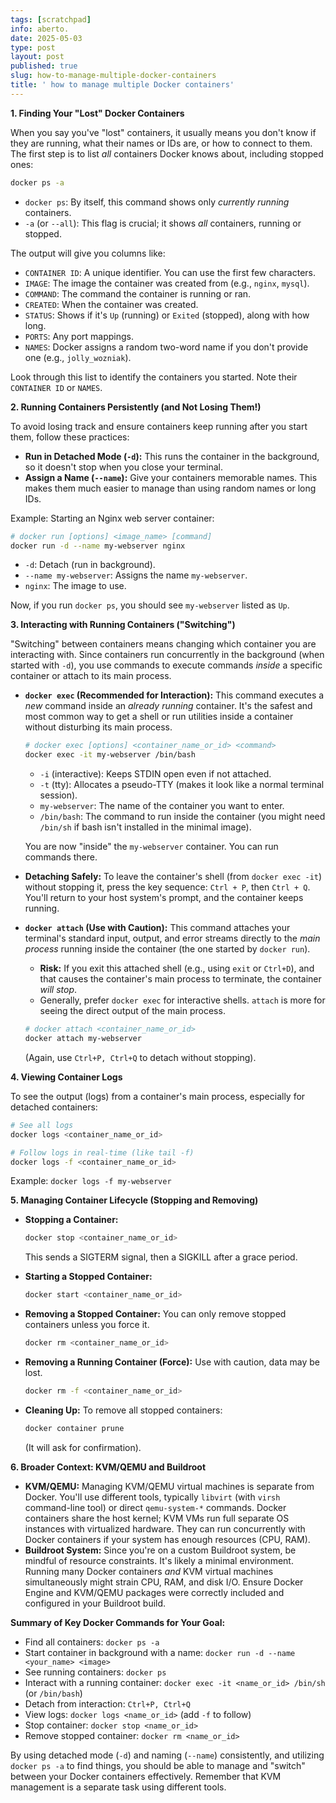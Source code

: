 ```yaml
---
tags: [scratchpad]
info: aberto.
date: 2025-05-03
type: post
layout: post
published: true
slug: how-to-manage-multiple-docker-containers
title: ' how to manage multiple Docker containers'
---
```

**1. Finding Your "Lost" Docker Containers**

When you say you've "lost" containers, it usually means you don't know if they are running, what their names or IDs are, or how to connect to them. The first step is to list *all* containers Docker knows about, including stopped ones:

```bash
docker ps -a
```

*   `docker ps`: By itself, this command shows only *currently running* containers.
*   `-a` (or `--all`): This flag is crucial; it shows *all* containers, running or stopped.

The output will give you columns like:

*   `CONTAINER ID`: A unique identifier. You can use the first few characters.
*   `IMAGE`: The image the container was created from (e.g., `nginx`, `mysql`).
*   `COMMAND`: The command the container is running or ran.
*   `CREATED`: When the container was created.
*   `STATUS`: Shows if it's `Up` (running) or `Exited` (stopped), along with how long.
*   `PORTS`: Any port mappings.
*   `NAMES`: Docker assigns a random two-word name if you don't provide one (e.g., `jolly_wozniak`).

Look through this list to identify the containers you started. Note their `CONTAINER ID` or `NAMES`.

**2. Running Containers Persistently (and Not Losing Them!)**

To avoid losing track and ensure containers keep running after you start them, follow these practices:

*   **Run in Detached Mode (`-d`):** This runs the container in the background, so it doesn't stop when you close your terminal.
*   **Assign a Name (`--name`):** Give your containers memorable names. This makes them much easier to manage than using random names or long IDs.

Example: Starting an Nginx web server container:

```bash
# docker run [options] <image_name> [command]
docker run -d --name my-webserver nginx
```

*   `-d`: Detach (run in background).
*   `--name my-webserver`: Assigns the name `my-webserver`.
*   `nginx`: The image to use.

Now, if you run `docker ps`, you should see `my-webserver` listed as `Up`.

**3. Interacting with Running Containers ("Switching")**

"Switching" between containers means changing which container you are interacting with. Since containers run concurrently in the background (when started with `-d`), you use commands to execute commands *inside* a specific container or attach to its main process.

*   **`docker exec` (Recommended for Interaction):** This command executes a *new* command inside an *already running* container. It's the safest and most common way to get a shell or run utilities inside a container without disturbing its main process.

    ```bash
    # docker exec [options] <container_name_or_id> <command>
    docker exec -it my-webserver /bin/bash
    ```

    *   `-i` (interactive): Keeps STDIN open even if not attached.
    *   `-t` (tty): Allocates a pseudo-TTY (makes it look like a normal terminal session).
    *   `my-webserver`: The name of the container you want to enter.
    *   `/bin/bash`: The command to run inside the container (you might need `/bin/sh` if bash isn't installed in the minimal image).

    You are now "inside" the `my-webserver` container. You can run commands there.

*   **Detaching Safely:** To leave the container's shell (from `docker exec -it`) without stopping it, press the key sequence: `Ctrl + P`, then `Ctrl + Q`. You'll return to your host system's prompt, and the container keeps running.

*   **`docker attach` (Use with Caution):** This command attaches your terminal's standard input, output, and error streams directly to the *main process* running inside the container (the one started by `docker run`).
    *   **Risk:** If you exit this attached shell (e.g., using `exit` or `Ctrl+D`), and that causes the container's main process to terminate, the container *will stop*.
    *   Generally, prefer `docker exec` for interactive shells. `attach` is more for seeing the direct output of the main process.

    ```bash
    # docker attach <container_name_or_id>
    docker attach my-webserver
    ```
    (Again, use `Ctrl+P, Ctrl+Q` to detach without stopping).

**4. Viewing Container Logs**

To see the output (logs) from a container's main process, especially for detached containers:

```bash
# See all logs
docker logs <container_name_or_id>

# Follow logs in real-time (like tail -f)
docker logs -f <container_name_or_id>
```

Example: `docker logs -f my-webserver`

**5. Managing Container Lifecycle (Stopping and Removing)**

*   **Stopping a Container:**
    ```bash
    docker stop <container_name_or_id>
    ```
    This sends a SIGTERM signal, then a SIGKILL after a grace period.

*   **Starting a Stopped Container:**
    ```bash
    docker start <container_name_or_id>
    ```

*   **Removing a Stopped Container:** You can only remove stopped containers unless you force it.
    ```bash
    docker rm <container_name_or_id>
    ```

*   **Removing a Running Container (Force):** Use with caution, data may be lost.
    ```bash
    docker rm -f <container_name_or_id>
    ```

*   **Cleaning Up:** To remove all stopped containers:
    ```bash
    docker container prune
    ```
    (It will ask for confirmation).

**6. Broader Context: KVM/QEMU and Buildroot**

*   **KVM/QEMU:** Managing KVM/QEMU virtual machines is separate from Docker. You'll use different tools, typically `libvirt` (with `virsh` command-line tool) or direct `qemu-system-*` commands. Docker containers share the host kernel; KVM VMs run full separate OS instances with virtualized hardware. They can run concurrently with Docker containers if your system has enough resources (CPU, RAM).
*   **Buildroot System:** Since you're on a custom Buildroot system, be mindful of resource constraints. It's likely a minimal environment. Running many Docker containers *and* KVM virtual machines simultaneously might strain CPU, RAM, and disk I/O. Ensure Docker Engine and KVM/QEMU packages were correctly included and configured in your Buildroot build.

**Summary of Key Docker Commands for Your Goal:**

*   Find all containers: `docker ps -a`
*   Start container in background with a name: `docker run -d --name <your_name> <image>`
*   See running containers: `docker ps`
*   Interact with a running container: `docker exec -it <name_or_id> /bin/sh` (or `/bin/bash`)
*   Detach from interaction: `Ctrl+P, Ctrl+Q`
*   View logs: `docker logs <name_or_id>` (add `-f` to follow)
*   Stop container: `docker stop <name_or_id>`
*   Remove stopped container: `docker rm <name_or_id>`

By using detached mode (`-d`) and naming (`--name`) consistently, and utilizing `docker ps -a` to find things, you should be able to manage and "switch" between your Docker containers effectively. Remember that KVM management is a separate task using different tools.